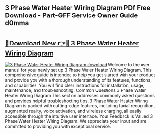 ## 3 Phase Water Heater Wiring Diagram PDf Free Download - Part-GFF Service Owner Guide d0mma

# <h2><a href="http://dfhfyl.blite.top/?on=3+Phase+Water+Heater+Wiring+Diagram">🔗Download New 👉🔴 3 Phase Water Heater Wiring Diagram</a></h2>

[![3 Phase Water Heater Wiring Diagram download](https://i.imgur.com/lujVjoI.png)](http://dfhfyl.blite.top/?on=3+Phase+Water+Heater+Wiring+Diagram)
Welcome to the user manual for your newly set up 3 Phase Water Heater Wiring Diagram. This comprehensive guide is intended to help you get started with your product and provide you with a thorough understanding of its features, functions, and capabilities. You will find clear instructions for installation, usage, maintenance, and troubleshooting. Common Questions 3 Phase Water Heater Wiring Diagram This section addresses commonly asked questions and provides helpful troubleshooting tips. 3 Phase Water Heater Wiring Diagram is packed with cutting-edge features, including facial recognition, augmented reality, voice activation, and wireless charging, all easily accessible through the intuitive user interface. Your Feedback is Valued 3 Phase Water Heater Wiring Diagram. We appreciate your input and are committed to providing you with exceptional service.
